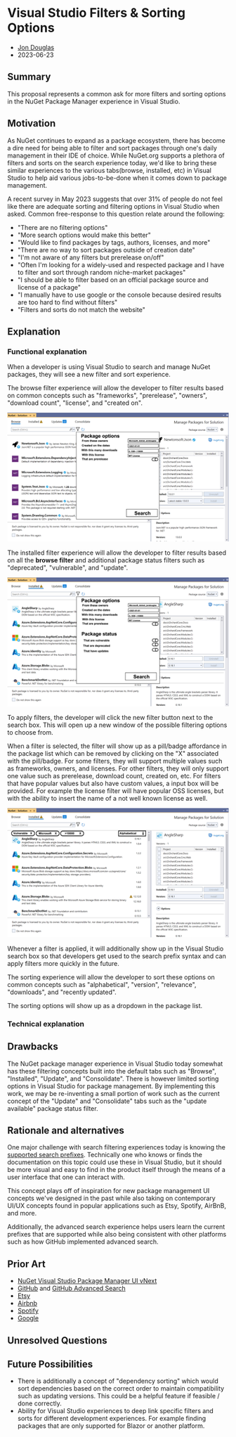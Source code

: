 # Visual Studio Filters & Sorting Options

- [Jon Douglas](https://github.com/JonDouglas)
- 2023-06-23

## Summary

<!-- One-paragraph description of the proposal. -->
This proposal represents a common ask for more filters and sorting options in the NuGet Package Manager experience in Visual Studio. 

## Motivation 

<!-- Why are we doing this? What pain points does this solve? What is the expected outcome? -->
As NuGet continues to expand as a package ecosystem, there has become a dire need for being able to filter and sort packages through one's daily management in their IDE of choice. While NuGet.org supports a plethora of filters and sorts on the search experience today, we'd like to bring these similar experiences to the various tabs(browse, installed, etc) in Visual Studio to help aid various jobs-to-be-done when it comes down to package management.

A recent survey in May 2023 suggests that over 31% of people do not feel like there are adequate sorting and filtering options in Visual Studio when asked. Common free-response to this question relate around the following:

- "There are no filtering options"
- "More search options would make this better"
- "Would like to find packages by tags, authors, licenses, and more"
- "There are no way to sort packages outside of creation date"
- "I'm not aware of any filters but prerelease on/off"
- "Often I'm looking for a widely-used and respected package and I have to filter and sort through random niche-market packages"
- "I should be able to filter based on an official package source and license of a package"
- "I manually have to use google or the console because desired results are too hard to find without filters"
- "Filters and sorts do not match the website"

## Explanation

### Functional explanation

<!-- Explain the proposal as if it were already implemented and you're teaching it to another person. -->
<!-- Introduce new concepts, functional designs with real life examples, and low-fidelity mockups or pseudocode to show how this proposal would look. -->

When a developer is using Visual Studio to search and manage NuGet packages, they will see a new filter and sort experience. 

The browse filter experience will allow the developer to filter results based on common concepts such as "frameworks", "prerelease", "owners", "download count", "license", and "created on". 

![](resources/VSFilter/PackageOptions.png)

The installed filter experience will allow the developer to filter results based on all the **browse filter** and additional package status filters such as "deprecated", "vulnerable", and "update".

![](resources/VSFilter/PackageOptionsAndStatus.png)

To apply filters, the developer will click the new filter button next to the search box. This will open up a new window of the possible filtering options to choose from.

When a filter is selected, the filter will show up as a pill/badge affordance in the package list which can be removed by clicking on the "X" associated with the pill/badge. For some filters, they will support multiple values such as frameworks, owners, and licenses. For other filters, they will only support one value such as prerelease, download count, created on, etc. For filters that have popular values but also have custom values, a input box will be provided. For example the license filter will have popular OSS licenses, but with the ability to insert the name of a not well known license as well.

![](resources/VSFilter/PillsAndSort.png)

Whenever a filter is applied, it will additionally show up in the Visual Studio search box so that developers get used to the search prefix syntax and can apply filters more quickly in the future.

The sorting experience will allow the developer to sort these options on common concepts such as "alphabetical", "version", "relevance", "downloads", and "recently updated".

The sorting options will show up as a dropdown in the package list.

### Technical explanation

<!-- Explain the proposal in sufficient detail with implementation details, interaction models, and clarification of corner cases. -->

## Drawbacks

<!-- Why should we not do this? -->

The NuGet package manager experience in Visual Studio today somewhat has these filtering concepts built into the default tabs such as "Browse", "Installed", "Update", and "Consolidate". There is however limited sorting options in Visual Studio for package management. By implementing this work, we may be re-inventing a small portion of work such as the current concept of the "Update" and "Consolidate" tabs such as the "update available" package status filter.

## Rationale and alternatives

<!-- Why is this the best design compared to other designs? -->
<!-- What other designs have been considered and why weren't they chosen? -->
<!-- What is the impact of not doing this? -->

One major challenge with search filtering experiences today is knowing the [supported search prefixes](https://learn.microsoft.com/en-us/nuget/consume-packages/finding-and-choosing-packages#search-syntax). Technically one who knows or finds the documentation on this topic could use these in Visual Studio, but it should be more visual and easy to find in the product itself through the means of a user interface that one can interact with.

This concept plays off of inspiration for new package management UI concepts we've designed in the past while also taking on contemporary UI/UX concepts found in popular applications such as Etsy, Spotify, AirBnB, and more. 

Additionally, the advanced search experience helps users learn the current prefixes that are supported while also being consistent with other platforms such as how GitHub implemented advanced search.

## Prior Art

<!-- What prior art, both good and bad are related to this proposal? -->
<!-- Do other features exist in other ecosystems and what experience have their community had? -->
<!-- What lessons from other communities can we learn from? -->
<!-- Are there any resources that are relevant to this proposal? -->
- [NuGet Visual Studio Package Manager UI vNext](https://github.com/microsoft/vscode-dotnettools/issues/62#issuecomment-1582471743)
- [GitHub](https://github.com/search) and [GitHub Advanced Search](https://github.com/search/advanced)
- [Etsy](https://www.etsy.com/search)
- [Airbnb](https://www.airbnb.com/?adults=2&search_mode=flex_destinations_search)
- [Spotify](https://open.spotify.com/search/rock)
- [Google](https://www.google.com/search)

## Unresolved Questions

<!-- What parts of the proposal do you expect to resolve before this gets accepted? -->
<!-- What parts of the proposal need to be resolved before the proposal is stabilized? -->
<!-- What related issues would you consider out of scope for this proposal but can be addressed in the future? -->

## Future Possibilities

<!-- What future possibilities can you think of that this proposal would help with? -->
- There is additionally a concept of "dependency sorting" which would sort dependencies based on the correct order to maintain compatibility such as updating versions. This could be a helpful feature if feasible / done correctly.
- Ability for Visual Studio experiences to deep link specific filters and sorts for different development experiences. For example finding packages that are only supported for Blazor or another platform.
